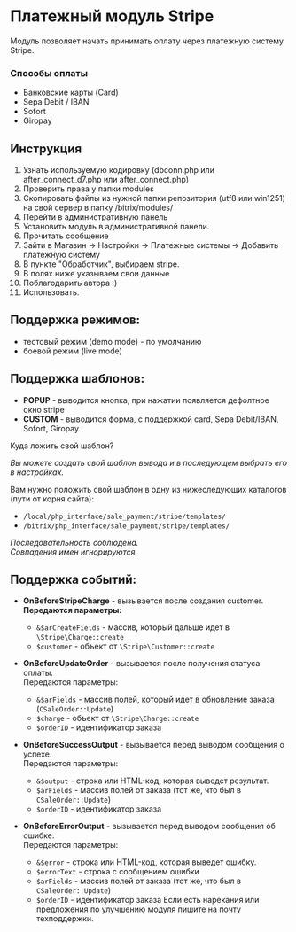 # Платежный модуль Stripe

Модуль позволяет начать принимать оплату через платежную систему Stripe.

### Способы оплаты

* Банковские карты (Card)
* Sepa Debit / IBAN
* Sofort
* Giropay

## Инструкция

1. Узнать используемую кодировку (dbconn.php или after_connect_d7.php или after_connect.php)
1. Проверить права у папки modules
1. Скопировать файлы из нужной папки репозитория (utf8 или win1251) на свой сервер в папку /bitrix/modules/
1. Перейти в административную панель
1. Установить модуль в административной панели.
1. Прочитать сообщение
1. Зайти в Магазин -> Настройки -> Платежные системы -> Добавить платежную систему
1. В пункте "Обработчик", выбираем stripe.
1. В полях ниже указываем свои данные
1. Поблагодарить автора :)
1. Использовать.


## Поддержка режимов:
* тестовый режим (demo mode) - по умолчанию
* боевой режим (live mode)

## Поддержка шаблонов:
* **POPUP** - выводится кнопка, при нажатии появляется дефолтное окно stripe
* **CUSTOM** - выводится форма, с поддержкой card, Sepa Debit/IBAN, Sofort, Giropay

Куда ложить свой шаблон?

_Вы можете создать свой шаблон вывода и в последующем выбрать его в настройках._

Вам нужно положить свой шаблон в одну из нижеследующих каталогов (пути от корня сайта):
* `/local/php_interface/sale_payment/stripe/templates/`
* `/bitrix/php_interface/sale_payment/stripe/templates/`

_Последовательность соблюдена._\
_Совпадения имен игнорируются._

## Поддержка событий:

* **OnBeforeStripeCharge** - вызывается после создания customer.\
**Передаются параметры:**
    * `&$arCreateFields` - массив, который дальше идет в `\Stripe\Charge::create`
    * `$customer` - объект от `\Stripe\Customer::create`
    
* **OnBeforeUpdateOrder** - вызывается после получения статуса оплаты.\
Передаются параметры:
    * `&$arFields` - массив полей, который идет в обновление заказа (`CSaleOrder::Update`)
    * `$charge` - объект от `\Stripe\Charge::create`
    * `$orderID` - идентификатор заказа
    
* **OnBeforeSuccessOutput** - вызывается перед выводом сообщения о успехе.\
Передаются параметры:
    * `&$output` - строка или HTML-код, которая выведет результат.
    * `$arFields` - массив полей от заказа (тот же, что был в `CSaleOrder::Update`)
    * `$orderID` - идентификатор заказа
    
* **OnBeforeErrorOutput** - вызывается перед выводом сообщения об ошибке.\
Передаются параметры:
    * `&$error` - строка или HTML-код, которая выведет ошибку.
    * `$errorText` - строка с сообщением ошибки
    * `$arFields` - массив полей от заказа (тот же, что был в `CSaleOrder::Update`)
    * `$orderID` - идентификатор заказа
Если есть нарекания или предложения по улучшению модуля пишите на почту техподдержки.